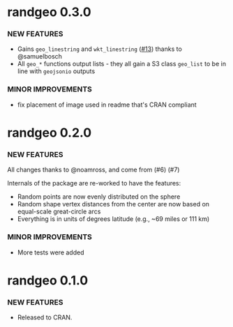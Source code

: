 randgeo 0.3.0
=============

### NEW FEATURES

* Gains `geo_linestring` and `wkt_linestring` ([#13](https://github.com/ropensci/randgeo/pull/13)) thanks to @samuelbosch
* All `geo_*` functions output lists - they all gain a S3 class `geo_list` to be in line with `geojsonio` outputs

### MINOR IMPROVEMENTS

* fix placement of image used in readme that's CRAN compliant


randgeo 0.2.0
=============

### NEW FEATURES

All changes thanks to @noamross, and come from (#6) (#7)

Internals of the package are re-worked to have the features:

* Random points are now evenly distributed on the sphere
* Random shape vertex distances from the center are now based on equal-scale 
great-circle arcs
* Everything is in units of degrees latitude (e.g., ~69 miles or 111 km)

### MINOR IMPROVEMENTS

* More tests were added


randgeo 0.1.0
=============

### NEW FEATURES

* Released to CRAN.
